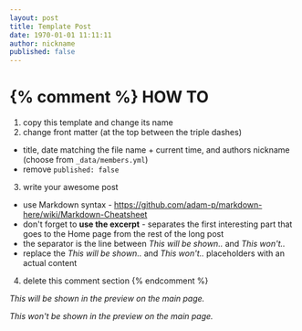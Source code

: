 ```yaml
---
layout: post
title: Template Post
date: 1970-01-01 11:11:11
author: nickname
published: false
---
```


{% comment %}
  HOW TO
  ======
  1. copy this template and change its name
  2. change front matter (at the top between the triple dashes)
   - title, date matching the file name + current time, and authors nickname (choose from `_data/members.yml`)
   - remove `published: false`
  3. write your awesome post
   - use Markdown syntax - https://github.com/adam-p/markdown-here/wiki/Markdown-Cheatsheet
   - don't forget to **use the excerpt** - separates the first interesting part that goes to the Home page from the rest of the long post
   - the separator is the line between *This will be shown..* and *This won't..*
   - replace the *This will be shown..* and *This won't..* placeholders with an actual content
  4. delete this comment section
{% endcomment %}

*This will be shown in the preview on the main page.*

<!--more-->

*This won't be shown in the preview on the main page.*
